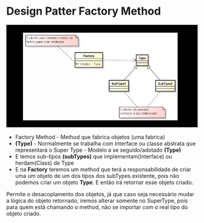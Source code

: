 # Design Patter Factory Method
![Design Pattern Factory Method](../../../../../../.github/img/factory-method.png)

- Factory Method - Method que fabrica objetos (uma fabrica)
- **(Type)** - Normalmente se trabalha com Interface ou classe 
abstrata que representará o Super Type - Modelo a se
seguido/adotado **(Type)**
- E temos sub-tipos **(subTypes)** que implementam(Interface) ou herdam(Class)
de Type
- E na **Factory** teremos um method que terá a responsabilidade de criar uma 
um objeto de um dos tipos dos subTypes existente, pois 
não podemos criar um objeto **Type**. E então irá retornar esse 
objeto criado.

Permite o desacoplamento dos objetos, já que caso seja
necessário mudar a lógica do objeto retornado, iremos alterar somente no 
SuperType, pois para quem está chamando o method, 
não se importar com o real tipo do objeto criado. 
